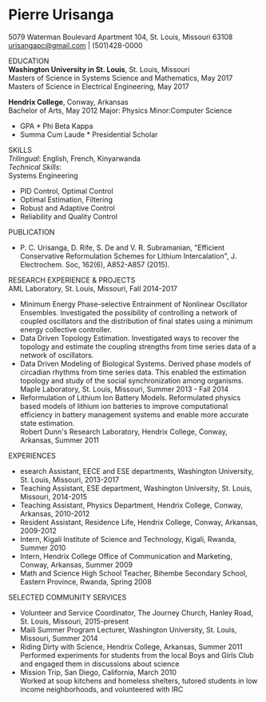 # Pierre Urisanga  
5079 Waterman Boulevard Apartment 104, St. Louis, Missouri 63108  
urisangapc@gmail.com | (501)428-0000

EDUCATION  
**Washington University in St. Louis**, St. Louis, Missouri  
 Masters of Science in Systems Science and Mathematics, May 2017  
 Masters of Science in Electrical Engineering, May 2017  

**Hendrix College**, Conway, Arkansas  
Bachelor of Arts, May 2012      Major: Physics    Minor:Computer Science  
* GPA               * Phi Beta Kappa
* Summa Cum Laude   * Presidential Scholar

SKILLS  
_Trilingual_: English, French, Kinyarwanda  
_Technical Skills_:  
 Systems Engineering           
 * PID Control, Optimal Control
 * Optimal Estimation, Filtering
 * Robust and Adaptive Control
 * Reliability and Quality Control

PUBLICATION
* P. C. Urisanga, D. Rife, S. De and V. R. Subramanian, "Efficient Conservative Reformulation Schemes for Lithium Intercalation", J. Electrochem. Soc, 162(6), A852-A857 (2015). 

RESEARCH EXPERIENCE & PROJECTS  
AML Laboratory, St. Louis, Missouri, Fall 2014-2017  
* Minimum Energy Phase-selective Entrainment of Nonlinear Oscillator Ensembles. 
Investigated the possibility of controlling a network of coupled oscillators and the distribution of final states using a minimum energy collective controller. 
* Data Driven Topology Estimation. Investigated ways to recover the topology and estimate the coupling strengths from time series data of a network of oscillators.  
* Data Driven Modeling of Biological Systems. Derived phase models of circadian rhythms from time series data. This enabled the estimation topology and study of the social synchronization among organisms.  
Maple Laboratory, St. Louis, Missouri, Summer 2013 - Fall 2014  
* Reformulation of Lithium Ion Battery Models. Reformulated physics based models of lithium ion batteries to improve computational efficiency in battery management systems and enable more accurate state estimation.  
Robert Dunn's Research Laboratory, Hendrix College, Conway, Arkansas, Summer 2011  

EXPERIENCES
* esearch Assistant, EECE and ESE departments, Washington University, St. Louis, Missouri, 2013-2017  
* Teaching Assistant, ESE department, Washington University, St. Louis, Missouri, 2014-2015  
* Teaching Assistant, Physics Department, Hendrix College, Conway, Arkansas, 2010-2012  
* Resident Assistant, Residence Life, Hendrix College, Conway, Arkansas, 2009-2012  
* Intern, Kigali Institute of Science and Technology, Kigali, Rwanda, Summer 2010  
* Intern, Hendrix College Office of Communication and Marketing, Conway, Arkansas, Summer 2009  
* Math and Science High School Teacher, Bihembe Secondary School, Eastern Province, Rwanda, Spring 2008  

SELECTED COMMUNITY SERVICES
* Volunteer and Service Coordinator, The Journey Church, Hanley Road, St. Louis, Missouri, 2015-present
* Maili Summer Program Lecturer, Washington University, St. Louis, Missouri, Summer 2014
* Riding Dirty with Science, Hendrix College, Arkansas, Summer 2011
  Performed experiments for students from the local Boys and Girls Club and engaged them in discussions about science  
* Mission Trip, San Diego, California, March 2010  
  Worked at soup kitchens and homeless shelters, tutored students in low income neighborhoods, and volunteered with IRC
